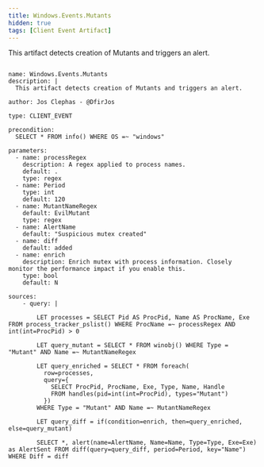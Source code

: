```yaml
---
title: Windows.Events.Mutants
hidden: true
tags: [Client Event Artifact]
---
```


This artifact detects creation of Mutants and triggers an alert. 


<pre><code class="language-yaml">
name: Windows.Events.Mutants
description: |
  This artifact detects creation of Mutants and triggers an alert. 

author: Jos Clephas - @DfirJos

type: CLIENT_EVENT

precondition:
  SELECT * FROM info() WHERE OS =~ "windows"

parameters:
  - name: processRegex
    description: A regex applied to process names.
    default: .
    type: regex
  - name: Period
    type: int
    default: 120
  - name: MutantNameRegex
    default: EvilMutant
    type: regex
  - name: AlertName
    default: "Suspicious mutex created"
  - name: diff
    default: added
  - name: enrich
    description: Enrich mutex with process information. Closely monitor the performance impact if you enable this.
    type: bool
    default: N

sources:
    - query: |
    
        LET processes = SELECT Pid AS ProcPid, Name AS ProcName, Exe FROM process_tracker_pslist() WHERE ProcName =~ processRegex AND int(int=ProcPid) > 0

        LET query_mutant = SELECT * FROM winobj() WHERE Type = "Mutant" AND Name =~ MutantNameRegex 

        LET query_enriched = SELECT * FROM foreach(
          row=processes,
          query={
            SELECT ProcPid, ProcName, Exe, Type, Name, Handle
            FROM handles(pid=int(int=ProcPid), types="Mutant")
          })
        WHERE Type = "Mutant" AND Name =~ MutantNameRegex
        
        LET query_diff = if(condition=enrich, then=query_enriched, else=query_mutant) 
        
        SELECT *, alert(name=AlertName, Name=Name, Type=Type, Exe=Exe) as AlertSent FROM diff(query=query_diff, period=Period, key="Name") WHERE Diff = diff

</code></pre>


